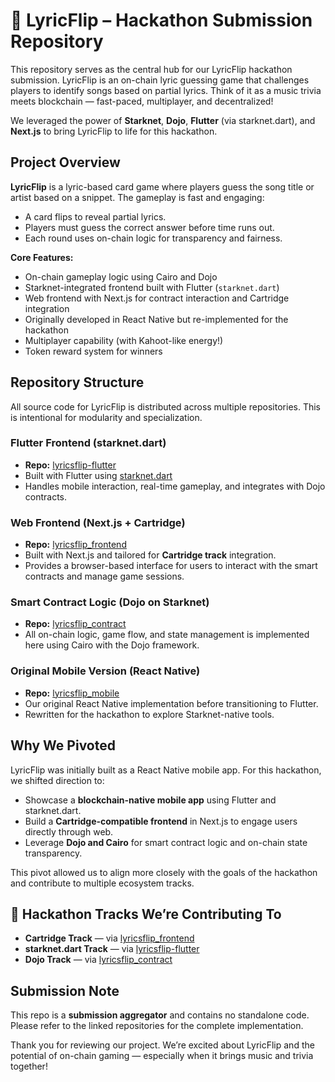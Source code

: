 # 🎵 LyricFlip – Hackathon Submission Repository

This repository serves as the central hub for our LyricFlip hackathon submission. LyricFlip is an on-chain lyric guessing game that challenges players to identify songs based on partial lyrics. Think of it as a music trivia meets blockchain — fast-paced, multiplayer, and decentralized!

We leveraged the power of **Starknet**, **Dojo**, **Flutter** (via starknet.dart), and **Next.js** to bring LyricFlip to life for this hackathon.


##  Project Overview

**LyricFlip** is a lyric-based card game where players guess the song title or artist based on a snippet. The gameplay is fast and engaging:
- A card flips to reveal partial lyrics.
- Players must guess the correct answer before time runs out.
- Each round uses on-chain logic for transparency and fairness.

**Core Features:**
- On-chain gameplay logic using Cairo and Dojo
- Starknet-integrated frontend built with Flutter (`starknet.dart`)
- Web frontend with Next.js for contract interaction and Cartridge integration
- Originally developed in React Native but re-implemented for the hackathon
- Multiplayer capability (with Kahoot-like energy!)
- Token reward system for winners


## Repository Structure

All source code for LyricFlip is distributed across multiple repositories. This is intentional for modularity and specialization.

###  Flutter Frontend (starknet.dart)
-  **Repo:** [lyricsflip-flutter](https://github.com/songifi/lyricsflip-flutter)
-  Built with Flutter using [starknet.dart](https://github.com/0xSpaceShard/starknet.dart)
-  Handles mobile interaction, real-time gameplay, and integrates with Dojo contracts.

###  Web Frontend (Next.js + Cartridge)
-  **Repo:** [lyricsflip_frontend](https://github.com/songifi/lyricsflip_frontend)
-  Built with Next.js and tailored for **Cartridge track** integration.
-  Provides a browser-based interface for users to interact with the smart contracts and manage game sessions.

###  Smart Contract Logic (Dojo on Starknet)
-  **Repo:** [lyricsflip_contract](https://github.com/songifi/lyricsflip_contract)
-  All on-chain logic, game flow, and state management is implemented here using Cairo with the Dojo framework.

###  Original Mobile Version (React Native)
-  **Repo:** [lyricsflip_mobile](https://github.com/songifi/lyricsflip_mobile)
-  Our original React Native implementation before transitioning to Flutter.
-  Rewritten for the hackathon to explore Starknet-native tools.


## Why We Pivoted

LyricFlip was initially built as a React Native mobile app. For this hackathon, we shifted direction to:

- Showcase a **blockchain-native mobile app** using Flutter and starknet.dart.
- Build a **Cartridge-compatible frontend** in Next.js to engage users directly through web.
- Leverage **Dojo and Cairo** for smart contract logic and on-chain state transparency.

This pivot allowed us to align more closely with the goals of the hackathon and contribute to multiple ecosystem tracks.


## 🏁 Hackathon Tracks We’re Contributing To

-  **Cartridge Track** — via [lyricsflip_frontend](https://github.com/songifi/lyricsflip_frontend)
-  **starknet.dart Track** — via [lyricsflip-flutter](https://github.com/songifi/lyricsflip-flutter)
-  **Dojo Track** — via [lyricsflip_contract](https://github.com/songifi/lyricsflip-contract)


##  Submission Note

This repo is a **submission aggregator** and contains no standalone code. Please refer to the linked repositories for the complete implementation.

Thank you for reviewing our project. We’re excited about LyricFlip and the potential of on-chain gaming — especially when it brings music and trivia together!
